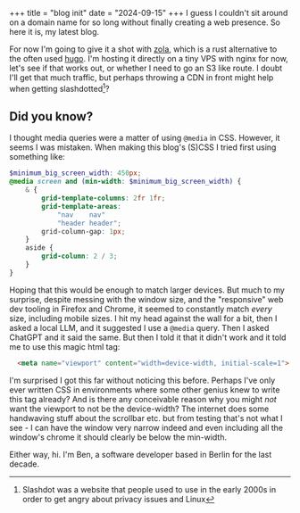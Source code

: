 +++
title = "blog init"
date = "2024-09-15"
+++
I guess I couldn't sit around on a domain name for so long without finally creating a web presence. So here it is, my latest blog.

For now I'm going to give it a shot with [zola](https://www.getzola.org), which is a rust alternative to the often used [hugo](https://gohugo.io/). I'm hosting it directly on a tiny VPS with nginx for now, let's see if that works out, or whether I need to go an S3 like route. I doubt I'll get that much traffic, but perhaps throwing a CDN in front might help when getting slashdotted[^slashdot]?

[^slashdot]: Slashdot was a website that people used to use in the early 2000s in order to get angry about privacy issues and Linux

## Did you know?
I thought media queries were a matter of using `@media` in CSS. However, it seems I was mistaken. When making this blog's (S)CSS I tried first using something like:
```scss
$minimum_big_screen_width: 450px;
@media screen and (min-width: $minimum_big_screen_width) {
    & {
        grid-template-columns: 2fr 1fr;
        grid-template-areas:
            "nav    nav"
            "header header";
        grid-column-gap: 1px;
    }
    aside {
        grid-column: 2 / 3;
    }
}
```
Hoping that this would be enough to match larger devices. But much to my surprise, despite messing with the window size, and the "responsive" web dev tooling in Firefox and Chrome, it seemed to constantly match *every* size, including mobile sizes. I hit my head against the wall for a bit, then I asked a local LLM, and it suggested I use a `@media` query. Then I asked ChatGPT and it said the same. But then I told it that it didn't work and it told me to use this magic html tag:
```html
  <meta name="viewport" content="width=device-width, initial-scale=1">
```

I'm surprised I got this far without noticing this before. Perhaps I've only ever written CSS in environments where some other genius knew to write this tag already? And is there any conceivable reason why you might *not* want the viewport to not be the device-width? The internet does some handwaving stuff about the scrollbar etc. but from testing that's not what I see - I can have the window very narrow indeed and even including all the window's chrome it should clearly be below the min-width.

Either way, hi. I'm Ben, a software developer based in Berlin for the last decade.
